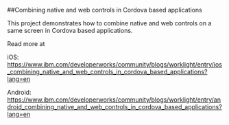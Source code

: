 ##Combining native and web controls in Cordova based applications

This project demonstrates how to combine native and web controls on a same screen in Cordova based applications. 

Read more at 

iOS: 
https://www.ibm.com/developerworks/community/blogs/worklight/entry/ios_combining_native_and_web_controls_in_cordova_based_applications?lang=en

Android:
https://www.ibm.com/developerworks/community/blogs/worklight/entry/android_combining_native_and_web_controls_in_cordova_based_applications?lang=en